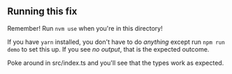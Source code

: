 ## Running this fix

Remember! Run `nvm use` when you're in this directory!

If you have `yarn` installed, you don't have to do _anything_ except run `npm run demo` to set this up. If you see _no output_, that is the expected outcome.

Poke around in src/index.ts and you'll see that the types work as expected.
